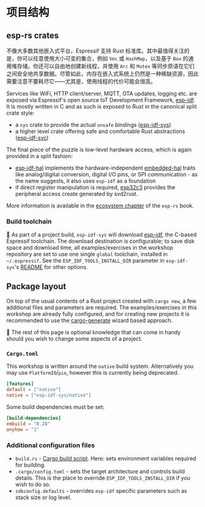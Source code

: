 # 项目结构

## esp-rs crates

不像大多数其他嵌入式平台，Espressif 支持 Rust 标准库。其中最值得关注的是，你可以任意使用大小可变的集合，例如 `Vec` 或 `HashMap`，以及基于 `Box` 的通用堆存储。你还可以自由地创建新线程，并使用 `Arc` 和 `Mutex` 等同步原语在它们之间安全地共享数据。尽管如此，内存在嵌入式系统上仍然是一种稀缺资源，因此需要注意不要耗尽它——尤其是，使用线程的代价可能会很高。

Services like WiFi, HTTP client/server, MQTT, OTA updates, logging etc. are exposed via Espressif's open source IoT Development Framework, [esp-idf](https://github.com/espressif/esp-idf). It is mostly written in C and as such is exposed to Rust in the canonical split crate style: 
- a `sys` crate to provide the actual `unsafe` bindings ([esp-idf-sys](https://github.com/esp-rs/esp-idf-sys))
- a higher level crate offering safe and comfortable Rust abstractions ([esp-idf-svc](https://github.com/esp-rs/esp-idf-svc/))

The final piece of the puzzle is low-level hardware access, which is again provided in a split fashion:
- [esp-idf-hal](https://github.com/esp-rs/esp-idf-hal) implements the hardware-independent [embedded-hal](https://github.com/rust-embedded/embedded-hal) traits like analog/digital conversion, digital I/O pins, or SPI communication - as the name suggests, it also uses `esp-idf` as a foundation
- if direct register manipulation is required, [esp32c3](https://github.com/esp-rs/esp32c3) provides the peripheral access create generated by svd2rust.

More information is available in the [ecosystem chapter](https://esp-rs.github.io/book/overview/using-the-standard-library.html) of the `esp-rs` book.

### Build toolchain

🔎 As part of a project build, `esp-idf-sys` will download [esp-idf](https://github.com/espressif/esp-idf), the C-based Espressif toolchain. The download destination is configurable; to save disk space and download time, all examples/exercises in the workshop repository are set to use one single `global` toolchain, installed in `~/.espressif`. See the `ESP_IDF_TOOLS_INSTALL_DIR` parameter in `esp-idf-sys`'s [README](https://github.com/esp-rs/esp-idf-sys#configuration) for other options.

## Package layout

On top of the usual contents of a Rust project created with `cargo new`, a few additional files and parameters are required. The examples/exercises in this workshop are already fully configured, and for creating new projects it is recommended to use the [cargo-generate](./03_2_cargo_generate.md) wizard based approach.

🔎 The rest of this page is optional knowledge that can come in handy should you wish to change some aspects of a project.

### `Cargo.toml`

This workshop is written around the `native` build system. Alternatively you may use `PlatformIO`/`pio`, however this is currently being deprecated.

```toml
[features]
default = ["native"]
native = ["esp-idf-sys/native"]
```

Some build dependencies must be set:

```toml
[build-dependencies]
embuild = "0.28"
anyhow = "1"
```

### Additional configuration files

- `build.rs` - [Cargo build script](https://doc.rust-lang.org/cargo/reference/build-scripts.html). Here: sets environment variables required for building.
- `.cargo/config.toml` - sets the target architecture and controls build details. This is the place to override `ESP_IDF_TOOLS_INSTALL_DIR` if you wish to do so.
- `sdkconfig.defaults` - overrides `esp-idf` specific parameters such as stack size or log level.
